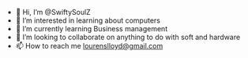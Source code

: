 - 👋 Hi, I’m @SwiftySoulZ
- 👀 I’m interested in learning about computers
- 🌱 I’m currently learning Business management
- 💞️ I’m looking to collaborate on anything to do with soft and hardware
- 📫 How to reach me lourenslloyd@gmail.com

<!---
SwiftySoulZ/SwiftySoulZ is a ✨ special ✨ repository because its `README.md` (this file) appears on your GitHub profile.
You can click the Preview link to take a look at your changes.
--->
